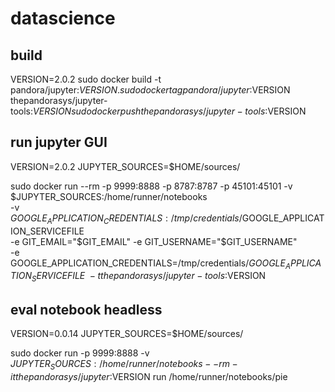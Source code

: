 # datascience

## build
VERSION=2.0.2
sudo docker build -t pandora/jupyter:$VERSION .
sudo docker tag pandora/jupyter:$VERSION thepandorasys/jupyter-tools:$VERSION
sudo docker push thepandorasys/jupyter-tools:$VERSION

## run jupyter GUI
VERSION=2.0.2
JUPYTER_SOURCES=$HOME/sources/
 
sudo docker run --rm -p 9999:8888 -p 8787:8787 -p 45101:45101 -v $JUPYTER_SOURCES:/home/runner/notebooks \
-v $GOOGLE_APPLICATION_CREDENTIALS:/tmp/credentials/$GOOGLE_APPLICATION_SERVICEFILE \
-e GIT_EMAIL="$GIT_EMAIL" -e GIT_USERNAME="$GIT_USERNAME" \
-e GOOGLE_APPLICATION_CREDENTIALS=/tmp/credentials/$GOOGLE_APPLICATION_SERVICEFILE \
-t thepandorasys/jupyter-tools:$VERSION

## eval notebook headless
VERSION=0.0.14
JUPYTER_SOURCES=$HOME/sources/
 
sudo docker run -p 9999:8888 -v $JUPYTER_SOURCES:/home/runner/notebooks --rm -it thepandorasys/jupyter:$VERSION run /home/runner/notebooks/pie
